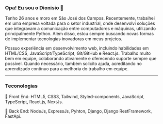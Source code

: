 ### Opa! Eu sou o Dionisio 👋

Tenho 26 anos e moro em São José dos Campos. Recentemente, trabalhei em uma empresa voltada para o setor industrial, onde desenvolvi soluções que integravam a comunicação entre computadores e máquinas, utilizando principalmente Python. Além disso, estou sempre buscando novas formas de implementar tecnologias inovadoras em meus projetos.

Possuo experiência em desenvolvimento web, incluindo habilidades em HTML/CSS, JavaScript/TypeScript, Git/GitHub e React.js. Trabalho muito bem em equipe, colaborando ativamente e oferecendo suporte sempre que possível. Quando necessário, também solicito ajuda, acreditando no aprendizado contínuo para a melhoria do trabalho em equipe.
  

<hr />
<h3>Teconologias</h3>
🔭 Front End: HTML5, CSS3, Tailwind, Styled-components, JavaScript, TypeScript, React.js, NextJs.


🔭 Back End: NodeJs, ExpressJs, Pyhton, Django, Django RestFramework, FastApi.
